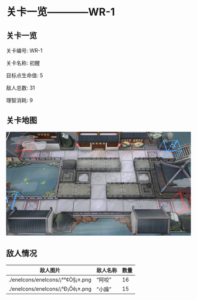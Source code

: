 # 关卡一览————WR-1


## 关卡一览

关卡编号: WR-1

关卡名称: 初醒

目标点生命值: 5

敌人总数: 31

理智消耗: 9


## 关卡地图
![WR-1](./oprMap/WR-1.png)

## 敌人情况

| 敌人图片 | 敌人名称 | 数量  |
|---------|-----|-----|
| ./eneIcons/eneIcons/¡°°¢Ò§¡±.png| “阿咬”  |   16  |
| ./eneIcons/eneIcons/¡°Ð¡Ôê¡±.png| “小躁”  |   15  |
